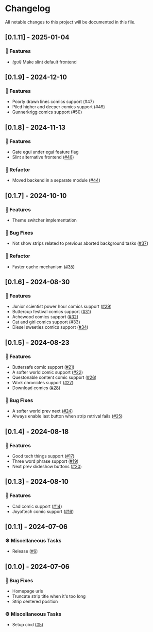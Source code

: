 # Changelog

All notable changes to this project will be documented in this file.

<!-- generated by git-cliff -->
## [0.1.11] - 2025-01-04

### 🚀 Features

- *(gui)* Make slint default frontend

<!-- generated by git-cliff -->
<!-- generated by git-cliff -->
## [0.1.9] - 2024-12-10

### 🚀 Features

- Poorly drawn lines comics support (#47)
- Piled higher and deeper comics support (#49)
- Gunnerkrigg comics support (#50)

<!-- generated by git-cliff -->
## [0.1.8] - 2024-11-13

### 🚀 Features

- Gate egui under egui feature flag
- Slint alternative frontend ([#46](https://github.com/newfla/daily-strip/pull/46))

### 🚜 Refactor

- Moved backend in a separate module ([#44](https://github.com/newfla/daily-strip/pull/44))

<!-- generated by git-cliff -->
## [0.1.7] - 2024-10-10

### 🚀 Features

- Theme switcher implementation

### 🐛 Bug Fixes

- Not show strips related to previous aborted background tasks ([#37](https://github.com/newfla/daily-strip/pull/37))

### 🚜 Refactor

- Faster cache mechanism ([#35](https://github.com/newfla/daily-strip/pull/35))

<!-- generated by git-cliff -->
## [0.1.6] - 2024-08-30

### 🚀 Features

- Junior scientist power hour comics support ([#29](https://github.com/newfla/daily-strip/pull/29))
- Buttercup festival comics support ([#31](https://github.com/newfla/daily-strip/pull/31))
- Achewood comics support ([#32](https://github.com/newfla/daily-strip/pull/32))
- Cat and girl comics support ([#33](https://github.com/newfla/daily-strip/pull/33))
- Diesel sweeties comics support ([#34](https://github.com/newfla/daily-strip/pull/34))

<!-- generated by git-cliff -->
## [0.1.5] - 2024-08-23

### 🚀 Features

- Buttersafe comic support ([#21](https://github.com/newfla/daily-strip/pull/21))
- A softer world comic support ([#22](https://github.com/newfla/daily-strip/pull/22))
- Questonable content comic support ([#26](https://github.com/newfla/daily-strip/pull/26))
- Work chronicles support ([#27](https://github.com/newfla/daily-strip/pull/27))
- Download comics ([#28](https://github.com/newfla/daily-strip/pull/28))

### 🐛 Bug Fixes

- A softer world prev next ([#24](https://github.com/newfla/daily-strip/pull/24))
- Always enable last button when strip retrival fails ([#25](https://github.com/newfla/daily-strip/pull/25))

<!-- generated by git-cliff -->
## [0.1.4] - 2024-08-18

### 🚀 Features

- Good tech things support ([#17](https://github.com/newfla/daily-strip/pull/17))
- Three word phrase support ([#19](https://github.com/newfla/daily-strip/pull/19))
- Next prev slideshow buttons ([#20](https://github.com/newfla/daily-strip/pull/20))

<!-- generated by git-cliff -->
## [0.1.3] - 2024-08-10

### 🚀 Features

- Cad comic support ([#14](https://github.com/newfla/daily-strip/pull/14))
- Joyoftech comic support ([#16](https://github.com/newfla/daily-strip/pull/16))

<!-- generated by git-cliff -->
<!-- generated by git-cliff -->
## [0.1.1] - 2024-07-06

### ⚙️ Miscellaneous Tasks

- Release ([#6](https://github.com/newfla/daily-strip/pull/6))

<!-- generated by git-cliff -->
## [0.1.0] - 2024-07-06

### 🐛 Bug Fixes

- Homepage urls
- Truncate strip title when it's too long
- Strip centered position

### ⚙️ Miscellaneous Tasks

- Setup cicd ([#5](https://github.com/newfla/daily-strip/pull/5))

<!-- generated by git-cliff -->
